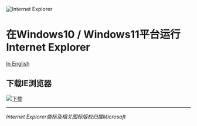 ![Internet Explorer](Internet_Explorer.ico)
# 在Windows10 / Windows11平台运行Internet Explorer
[In English](./README_EN.md)
## 下载IE浏览器
[![下载](https://img.shields.io/github/downloads/ksda9001/Internet_Explorer/total.svg?style=flat)](https://github.com/ksda9001/Internet_Explorer/releases)

---
  *Internet Explorer商标及相关图标版权归属Microsoft*